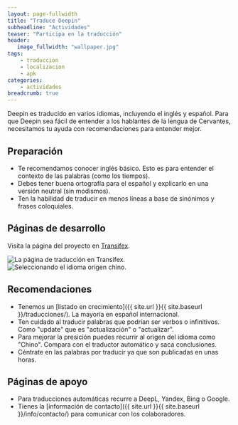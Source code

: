 ```yaml
---
layout: page-fullwidth
title: "Traduce Deepin"
subheadline: "Actividades"
teaser: "Participa en la traducción"
header:
   image_fullwidth: "wallpaper.jpg"
tags:
    - traduccion
    - localizacion
    - apk
categories:
    - actividades
breadcrumb: true    
---
```

Deepin es traducido en varios idiomas, incluyendo el inglés y español. Para que Deepin sea fácil de entender a los hablantes de la lengua de Cervantes, necesitamos tu ayuda con recomendaciones para entender mejor.

## Preparación

* Te recomendamos conocer inglés básico. Esto es para entender el contexto de las palabras (como los tiempos).
* Debes tener buena ortografía para el español y explicarlo en una versión neutral (sin modismos).
* Ten la habilidad de traducir en menos líneas a base de sinónimos y frases coloquiales.

## Páginas de desarrollo

Visita la página del proyecto en [Transifex](https://www.transifex.com/linuxdeepin/).

<div class="row">
    <div class="medium-12 columns t30">
    <img src="{{ site.urlimg }}deepintransifex.png" alt="La página de traducción en Transifex.">
    </div><!-- /.medium-4.columns -->
    <div class="medium-12 columns t30">
    <img src="{{ site.urlimg }}Transifexchinesse" alt="Seleccionando el idioma origen chino.">
    </div><!-- /.medium-4.columns -->
</div>

## Recomendaciones

* Tenemos un [listado en crecimiento]({{ site.url }}{{ site.baseurl }}/traducciones/). La mayoría en español internacional.
* Ten cuidado al traducir palabras que podrían ser verbos o infinitivos. Como "update" que es "actualización" o "actualizar".
* Para mejorar la presición puedes recurrir al origen del idioma como "Chino". Compara con el traductor automático y saca conclusiones.
* Céntrate en las palabras por traducir ya que son publicadas en unas horas.

## Páginas de apoyo

* Para traducciones automáticas recurre a DeepL, Yandex, Bing o Google.
* Tienes la [información de contacto]({{ site.url }}{{ site.baseurl }}/info/contacto/) para comunicar con los colaboradores.
